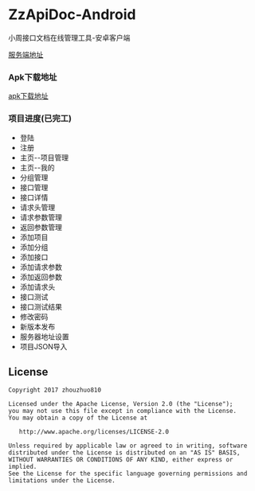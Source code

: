 # ZzApiDoc-Android
小周接口文档在线管理工具-安卓客户端

[服务端地址](https://github.com/zhouzhuo810/ZzApiDoc)


### Apk下载地址

[apk下载地址](app/ZzApiDoc_1.13.apk)


### 项目进度(已完工)


- 登陆
- 注册
- 主页--项目管理
- 主页--我的
- 分组管理
- 接口管理
- 接口详情
- 请求头管理
- 请求参数管理
- 返回参数管理
- 添加项目
- 添加分组
- 添加接口
- 添加请求参数
- 添加返回参数
- 添加请求头
- 接口测试
- 接口测试结果
- 修改密码
- 新版本发布
- 服务器地址设置
- 项目JSON导入

## License
```text
Copyright 2017 zhouzhuo810

Licensed under the Apache License, Version 2.0 (the "License");
you may not use this file except in compliance with the License.
You may obtain a copy of the License at

   http://www.apache.org/licenses/LICENSE-2.0

Unless required by applicable law or agreed to in writing, software
distributed under the License is distributed on an "AS IS" BASIS,
WITHOUT WARRANTIES OR CONDITIONS OF ANY KIND, either express or implied.
See the License for the specific language governing permissions and
limitations under the License.
```